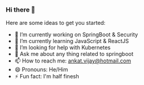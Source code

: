 ### Hi there 👋

Here are some ideas to get you started:

- 🔭 I’m currently working on SpringBoot & Security
- 🌱 I’m currently learning JavaScript & ReactJS
- 🤔 I’m looking for help with Kubernetes
- 💬 Ask me about any thing related to springboot
- 📫 How to reach me: ankat.vijay@hotmail.com
- 😄 Pronouns: He/Him
- ⚡ Fun fact: I'm half finesh

